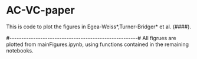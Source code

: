 # AC-VC-paper
This is code to plot the figures in Egea-Weiss*,Turner-Bridger* et al. (####).

#------------------------------------------------------#
All figrues are plotted from mainFigures.ipynb, using functions contained in the remaining notebooks. 
